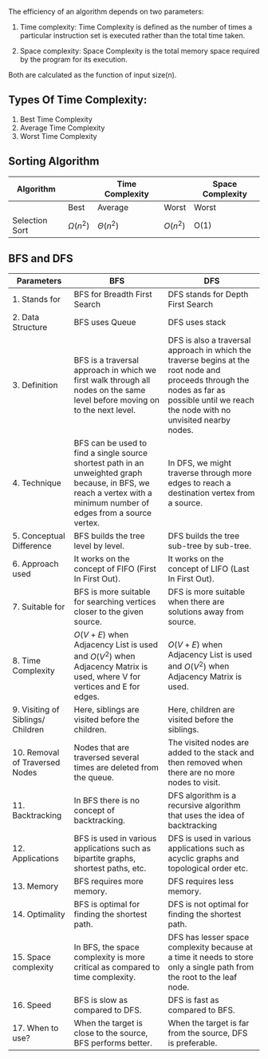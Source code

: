 
The efficiency of an algorithm depends on two parameters:
1. Time complexity: Time Complexity is defined as the number of times a particular instruction set is executed rather than the total time taken.

2. Space complexity: Space Complexity is the total memory space required by the program for its execution. 

Both are calculated as the function of input size(n).

## Types Of Time Complexity:
1. Best Time Complexity
2. Average Time Complexity
3. Worst Time Complexity


## Sorting Algorithm
| Algorithm ||Time Complexity  || Space Complexity|
| --- | --- | --- | --- | --- |
|  | Best | Average | Worst | Worst |
| Selection Sort | $\Omega(n^2)$ | $\Theta(n^2)$| $O(n^2)$ | O(1) |


## BFS and DFS
| Parameters| BFS | DFS |
| --- | --- | --- |
|1. Stands for | BFS for Breadth First  Search | DFS stands for Depth First Search|
| 2. Data Structure | BFS uses Queue | DFS uses stack |
| 3. Definition | 	BFS is a traversal approach in which we first walk through all nodes on the same level before moving on to the next level.  | DFS is also a traversal approach in which the traverse begins at the root node and proceeds through the nodes as far as possible until we reach the node with no unvisited nearby nodes. |
| 4. Technique | BFS can be used to find a single source shortest path in an unweighted graph because, in BFS, we reach a vertex with a minimum number of edges from a source vertex.  | In DFS, we might traverse through more edges to reach a destination vertex from a source. | 
| 5. Conceptual Difference | BFS builds the tree level by level. | DFS builds the tree sub-tree by sub-tree. |
| 6. Approach used | It works on the concept of FIFO (First In First Out).  | It works on the concept of LIFO (Last In First Out). |
| 7. Suitable for | BFS is more suitable for searching vertices closer to the given source. | DFS is more suitable when there are solutions away from source. |
| 8. Time Complexity | $O(V+E)$ when Adjacency List is used and $O(V^2)$ when Adjacency Matrix is used, where V for vertices and E for edges. | $O(V+E)$ when Adjacency List is used and $O(V^2)$ when Adjacency Matrix is used. | 
| 9. Visiting of Siblings/ Children | Here, siblings are visited before the children. | Here, children are visited before the siblings. |
| 10. Removal of Traversed Nodes | Nodes that are traversed several times are deleted from the queue. | The visited nodes are added to the stack and then removed when there are no more nodes to visit.|
| 11. Backtracking | 	In BFS there is no concept of backtracking.  | DFS algorithm is a recursive algorithm that uses the idea of backtracking |
| 12. Applications | BFS is used in various applications such as bipartite graphs, shortest paths, etc. | DFS is used in various applications such as acyclic graphs and topological order etc.|
| 13. Memory  |  BFS requires more memory.  | DFS requires less memory. |
| 14. Optimality | BFS is optimal for finding the shortest path. | DFS is not optimal for finding the shortest path. |
| 15. Space complexity |  	In BFS, the space complexity is more critical as compared to time complexity. |  DFS has lesser space complexity because at a time it needs to store only a single path from the root to the leaf node. | 
| 16. Speed | BFS is slow as compared to DFS. | DFS is fast as compared to BFS. |
| 17. When to use? | When the target is close to the source, BFS performs better.  | When the target is far from the source, DFS is preferable. |